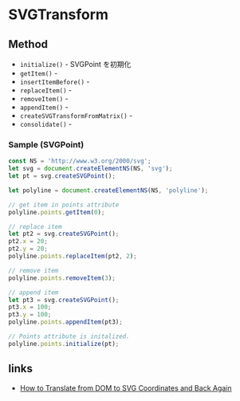 # SVGTransform

## Method
- `initialize()` - SVGPoint を初期化
- `getItem()` - 
- `insertItemBefore()` - 
- `replaceItem()` - 
- `removeItem()` - 
- `appendItem()` -
- `createSVGTransformFromMatrix()` - 
- `consolidate()` - 


### Sample (SVGPoint)

```js
const NS = 'http://www.w3.org/2000/svg';
let svg = document.createElementNS(NS, 'svg');
let pt = svg.createSVGPoint();

let polyline = document.createElementNS(NS, 'polyline');

// get item in points attribute
polyline.points.getItem(0);

// replace item
let pt2 = svg.createSVGPoint();
pt2.x = 20;
pt2.y = 20;
polyline.points.replaceItem(pt2, 2);

// remove item
polyline.points.removeItem(3);

// append item
let pt3 = svg.createSVGPoint();
pt3.x = 100;
pt3.y = 100;
polyline.points.appendItem(pt3);

// Points attribute is initalized.
polyline.points.initialize(pt);
```

## links
- [How to Translate from DOM to SVG Coordinates and Back Again](https://www.sitepoint.com/how-to-translate-from-dom-to-svg-coordinates-and-back-again/)
